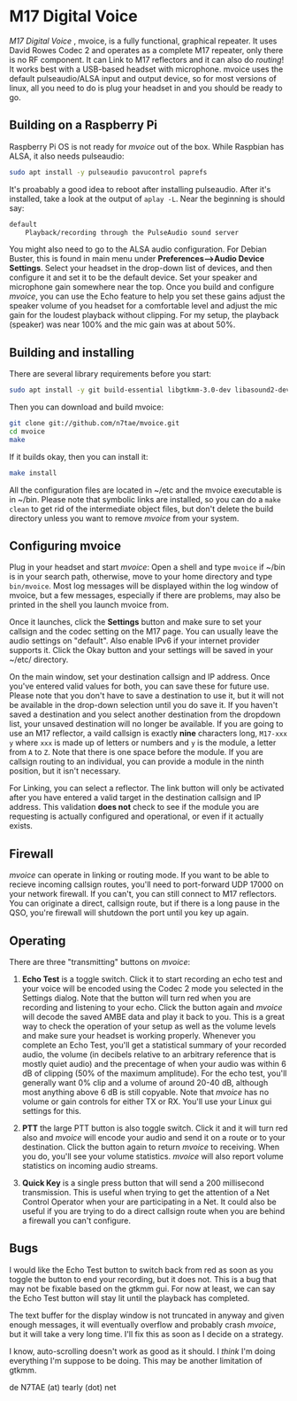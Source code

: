 # M17 Digital Voice

*M17 Digital Voice* , mvoice, is a fully functional, graphical repeater. It uses David Rowes Codec 2 and operates as a complete M17 repeater, only there is no RF component. It can Link to M17 reflectors and it can also do *routing*! It works best with a USB-based headset with microphone. mvoice uses the default pulseaudio/ALSA input and output device, so for most versions of linux, all you need to do is plug your headset in and you should be ready to go.

## Building on a Raspberry Pi

Raspberry Pi OS is not ready for *mvoice* out of the box. While Raspbian has ALSA, it also needs pulseaudio:

```bash
sudo apt install -y pulseaudio pavucontrol paprefs
```

It's proabably a good idea to reboot after installing pulseaudio. After it's installed, take a look at the output of `aplay -L`. Near the beginning is should say:

```bash
default
    Playback/recording through the PulseAudio sound server
```

You might also need to go to the ALSA audio configuration. For Debian Buster, this is found in main menu under **Preferences-->Audio Device Settings**. Select your headset in the drop-down list of devices, and then configure it and set it to be the default device. Set your speaker and microphone gain somewhere near the top. Once you build and configure *mvoice*, you can use the Echo feature to help you set these gains adjust the speaker volume of you headset for a comfortable level and adjust the mic gain for the loudest playback without clipping. For my setup, the playback (speaker) was near 100% and the mic gain was at about 50%.

## Building and installing

There are several library requirements before you start:

```bash
sudo apt install -y git build-essential libgtkmm-3.0-dev libasound2-dev libsqlite3-dev

```

Then you can download and build mvoice:

```bash
git clone git://github.com/n7tae/mvoice.git
cd mvoice
make
```

If it builds okay, then you can install it:

```bash
make install
```

All the configuration files are located in ~/etc and the mvoice executable is in ~/bin. Please note that symbolic links are installed, so you can do a `make clean` to get rid of the intermediate object files, but don't delete the build directory unless you want to remove *mvoice* from your system.

## Configuring mvoice

Plug in your headset and start *mvoice*: Open a shell and type `mvoice` if ~/bin is in your search path, otherwise, move to your home directory and type `bin/mvoice`. Most log messages will be displayed within the log window of mvoice, but a few messages, especially if there are problems, may also be printed in the shell you launch mvoice from.

Once it launches, click the **Settings** button and make sure to set your callsign and the codec setting on the M17 page. You can usually leave the audio settings on "default". Also enable IPv6 if your internet provider supports it. Click the Okay button and your settings will be saved in your ~/etc/ directory.

On the main window, set your destination callsign and IP address. Once you've entered valid values for both, you can save these for future use. Please note that you don't have to save a destination to use it, but it will not be available in the drop-down selection until you do save it. If you haven't saved a destination and you select another destination from the dropdown list, your unsaved destination will no longer be available. If you are going to use an M17 reflector, a vaild callsign is exactly **nine** characters long, `M17-xxx y` where `xxx` is made up of letters or numbers and `y` is the module, a letter from `A` to `Z`. Note that there is one space before the module. If you are callsign routing to an individual, you can provide a module in the ninth position, but it isn't necessary.

For Linking, you can select a reflector. The link button will only be activated after you have entered a valid target in the destination callsign and IP address. This validation **does not** check to see if the module you are requesting is actually configured and operational, or even if it actually exists.

## Firewall

*mvoice* can operate in linking or routing mode. If you want to be able to recieve incoming callsign routes, you'll need to port-forward UDP 17000 on your network firewall. If you can't, you can still connect to M17 reflectors. You can originate a direct, callsign route, but if there is a long pause in the QSO, you're firewall will shutdown the port until you key up again.

## Operating

There are three "transmitting" buttons on *mvoice*:

1) **Echo Test** is a toggle switch. Click it to start recording an echo test and your voice will be encoded using the Codec 2 mode you selected in the Settings dialog. Note that the button will turn red when you are recording and listening to your echo. Click the button again and *mvoice* will decode the saved AMBE data and play it back to you. This is a great way to check the operation of your setup as well as the volume levels and make sure your headset is working properly. Whenever you complete an Echo Test, you'll get a statistical summary of your recorded audio, the volume (in decibels relative to an arbitrary reference that is mostly quiet audio) and the precentage of when your audio was within 6 dB of clipping (50% of the maximum amplitude). For the echo test, you'll generally want 0% clip and a volume of around 20-40 dB, although most anything above 6 dB is still copyable. Note that *mvoice* has no volume or gain controls for either TX or RX. You'll use your Linux gui settings for this.

2) **PTT** the large PTT button is also toggle switch. Click it and it will turn red also and *mvoice* will encode your audio and send it on a route or to your destination. Click the button again to return *mvoice* to receiving. When you do, you'll see your volume statistics. *mvoice* will also report volume statistics on incoming audio streams.

3) **Quick Key** is a single press button that will send a 200 millisecond transmission. This is useful when trying to get the attention of a Net Control Operator when your are participating in a Net. It could also be useful if you are trying to do a direct callsign route when you are behind a firewall you can't configure.

## Bugs

 I would like the Echo Test button to switch back from red as soon as you toggle the button to end your recording, but it does not. This is a bug that may not be fixable based on the gtkmm gui. For now at least, we can say the Echo Test button will stay lit until the playback has completed.

 The text buffer for the display window is not truncated in anyway and given enough messages, it will eventually overflow and probably crash *mvoice*, but it will take a very long time. I'll fix this as soon as I decide on a strategy.

 I know, auto-scrolling doesn't work as good as it should. I *think* I'm doing everything I'm suppose to be doing. This may be another limitation of gtkmm.

de N7TAE (at) tearly (dot) net
